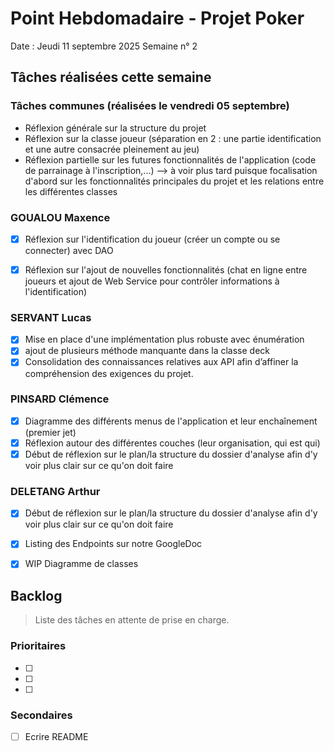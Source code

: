# Point Hebdomadaire - Projet Poker

Date : Jeudi 11 septembre 2025
Semaine n° 2

## Tâches réalisées cette semaine

### Tâches communes (réalisées le vendredi 05 septembre)

- Réflexion générale sur la structure du projet
- Réflexion sur la classe joueur (séparation en 2 : une partie identification et une autre consacrée pleinement au jeu)
- Réflexion partielle sur les futures fonctionnalités de l'application (code de parrainage à l'inscription,...) --> à voir plus tard puisque focalisation d'abord sur les fonctionnalités principales du projet et les relations entre les différentes classes

### GOUALOU Maxence
- [x] Réflexion sur l'identification du joueur (créer un compte ou se connecter) avec DAO
- [x] Réflexion sur l'ajout de nouvelles fonctionnalités (chat en ligne entre joueurs et ajout de Web Service pour contrôler informations à l'identification)



### SERVANT Lucas

- [x] Mise en place d'une implémentation plus robuste avec énumération
- [x] ajout de plusieurs méthode manquante dans la classe deck
- [x] Consolidation des connaissances relatives aux API afin d’affiner la compréhension des exigences du projet.

### PINSARD Clémence

- [x] Diagramme des différents menus de l'application et leur enchaînement (premier jet)
- [x] Réflexion autour des différentes couches (leur organisation, qui est qui)
- [x] Début de réflexion sur le plan/la structure du dossier d'analyse afin d'y voir plus clair sur ce qu'on doit faire

### DELETANG Arthur

- [x] Début de réflexion sur le plan/la structure du dossier d'analyse afin d'y voir plus clair sur ce qu'on doit faire
- [x] Listing des Endpoints sur notre GoogleDoc 
- [x] WIP Diagramme de classes 


## Backlog

> Liste des tâches en attente de prise en charge.

### Prioritaires

- [ ] 
- [ ] 
- [ ] 

### Secondaires

- [ ] Ecrire README